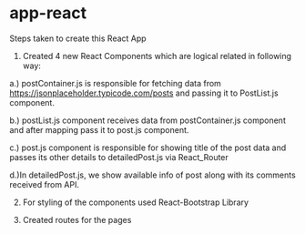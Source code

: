 # app-react
Steps taken to create this React App

1. Created 4 new React Components which are logical related in following way:

a.) postContainer.js is responsible for fetching data from https://jsonplaceholder.typicode.com/posts and passing it to PostList.js component.

b.) postList.js component receives data from postContainer.js component and after mapping pass it to post.js component.

c.) post.js component is responsible for showing title of the post data and passes its other details to detailedPost.js via React_Router

d.)In detailedPost.js, we show available info of post along with its comments received from API.

2. For styling of the components used React-Bootstrap Library

3. Created routes for the pages



